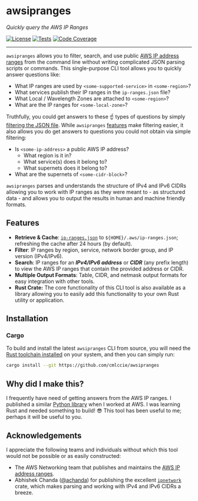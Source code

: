 # awsipranges

_Quickly query the AWS IP Ranges_

[![License](https://img.shields.io/badge/license-BSD%E2%80%932%E2%80%93Clause%E2%80%93Patent-blue)](https://opensource.org/license/bsdpluspatent)
[![Tests](https://github.com/cmlccie/awsipranges/actions/workflows/tests.yml/badge.svg?branch=main)](https://github.com/cmlccie/awsipranges/actions/workflows/tests.yml)
[![Code Coverage](https://codecov.io/gh/cmlccie/awsipranges/graph/badge.svg?token=2NS0NOYQ0Y)](https://codecov.io/gh/cmlccie/awsipranges)

---

`awsipranges` allows you to filter, search, and use public [AWS IP address ranges](https://docs.aws.amazon.com/vpc/latest/userguide/aws-ip-ranges.html) from the command line without writing complicated JSON parsing scripts or commands. This single-purpose CLI tool allows you to quickly answer questions like:

- What IP ranges are used by `<some-supported-service>` in `<some-region>`?
- What services publish their IP ranges in the `ip-ranges.json` file?
- What Local / Wavelength Zones are attached to `<some-region>`?
- What are the IP ranges for `<some-local-zone>`?

Truthfully, you could get answers to these ☝️ types of questions by simply [filtering the JSON file](https://docs.aws.amazon.com/vpc/latest/userguide/aws-ip-work-with.html#filter-json-file). While `awsipranges` [features](#features) make filtering easier, it also allows you do get answers to questions you could not obtain via simple filtering:

- Is `<some-ip-address>` a public AWS IP address?
  - What region is it in?
  - What service(s) does it belong to?
  - What supernets does it belong to?
- What are the supernets of `<some-cidr-block>`?

`awsipranges` parses and understands the structure of IPv4 and IPv6 CIDRs allowing you to work with IP ranges as they were meant to - as structured data - and allows you to output the results in human and machine friendly formats.

## Features

- **Retrieve & Cache**: [`ip-ranges.json`](https://ip-ranges.amazonaws.com/ip-ranges.json) to `${HOME}/.aws/ip-ranges.json`; refreshing the cache after 24 hours (by default).
- **Filter**: IP ranges by region, service, network border group, and IP version (IPv4/IPv6).
- **Search**: IP ranges for an _**IPv4/IPv6 address**_ or _**CIDR**_ (any prefix length) to view the AWS IP ranges that contain the provided address or CIDR.
- **Multiple Output Formats**: Table, CIDR, and netmask output formats for easy integration with other tools.
- **Rust Crate:** The core functionality of this CLI tool is also available as a library allowing you to easily add this functionality to your own Rust utility or application.

## Installation

### Cargo

To build and install the latest `awsipranges` CLI from source, you will need the [Rust toolchain installed](https://www.rust-lang.org/tools/install) on your system, and then you can simply run:

```bash
cargo install --git https://github.com/cmlccie/awsipranges
```

## Why did I make this?

I frequently have need of getting answers from the AWS IP ranges. I published a similar [Python library](https://github.com/aws-samples/awsipranges) when I worked at AWS. I was learning Rust and needed something to build! 😎 This tool has been useful to me; perhaps it will be useful to you.

## Acknowledgements

I appreciate the following teams and individuals without which this tool would not be possible or as easily constructed:

- The AWS Networking team that publishes and maintains the [AWS IP address ranges](https://docs.aws.amazon.com/vpc/latest/userguide/aws-ip-ranges.html).
- Abhishek Chanda ([@achanda](https://www.github.com/achanda)) for publishing the excellent [`ipnetwork`](https://crates.io/crates/ipnetwork) crate, which makes parsing and working with IPv4 and IPv6 CIDRs a breeze.
